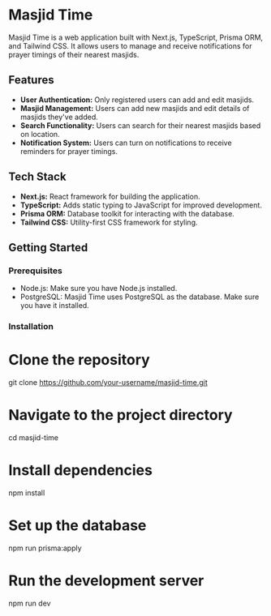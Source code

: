 # Masjid Time

Masjid Time is a web application built with Next.js, TypeScript, Prisma ORM, and Tailwind CSS. It allows users to manage and receive notifications for prayer timings of their nearest masjids.

## Features

- **User Authentication:** Only registered users can add and edit masjids.
- **Masjid Management:** Users can add new masjids and edit details of masjids they've added.
- **Search Functionality:** Users can search for their nearest masjids based on location.
- **Notification System:** Users can turn on notifications to receive reminders for prayer timings.

## Tech Stack

- **Next.js:** React framework for building the application.
- **TypeScript:** Adds static typing to JavaScript for improved development.
- **Prisma ORM:** Database toolkit for interacting with the database.
- **Tailwind CSS:** Utility-first CSS framework for styling.

## Getting Started

### Prerequisites

- Node.js: Make sure you have Node.js installed.
- PostgreSQL: Masjid Time uses PostgreSQL as the database. Make sure you have it installed.

### Installation

# Clone the repository
git clone https://github.com/your-username/masjid-time.git

# Navigate to the project directory
cd masjid-time

# Install dependencies
npm install

# Set up the database
npm run prisma:apply

# Run the development server
npm run dev
